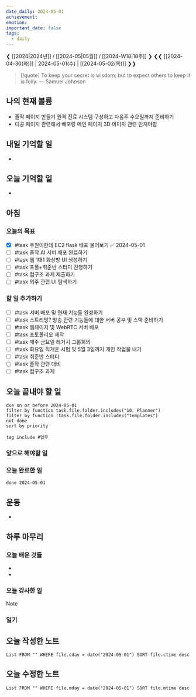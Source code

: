 ```yaml
---
date_daily: 2024-05-01
achievement: 
emotion: 
important_date: false
tags:
  - daily
---
```

❮ [[2024|2024년]] / [[2024-05|05월]] / [[2024-W18|18주]] ❯
❮❮ [[2024-04-30(화)]] | 2024-05-01(수) | [[2024-05-02(목)]] ❯❯

> [!quote] To keep your secret is wisdom; but to expect others to keep it is folly.
> — Samuel Johnson
## 나의 현재 볼륨
* 졸작 페이지 만들기 원격 진료 시스템 구상하고 다음주 수요일까지 준비하기
* 디공 페이지 관련해서 배포랑 메인 페이지 3D 이미지 관련 만져야함
## 내일 기억할 일
- 
## 오늘 기억할 일
* 


## 아침

### 오늘의 목표

- [x] #task 주원이한테 EC2 flask 배포 물어보기 ✅ 2024-05-01
- [ ] #task 졸작 AI 서버 배포 완료하기
- [ ] #task 웹 1대1 화상방 UI 생성하기
- [ ] #task 포폴+취준반 스터디 진행하기
- [ ] #task 컴구조 과제 제출하기
- [ ] #task 외주 관련 UI 탐색하기

### 할 일 추가하기

- [ ] #task 서버 배포 및 현재 기능들 완성하기
- [ ] #task 스트리밍? 방송 관련 기능들에 대한 서버 공부 및 스택 준비하기
- [ ] #task 웹페이지 및 WebRTC 서버 배포
- [ ] #task 포토폴리오 제작
- [ ] #task 매주 금요일 레거시 그룹회의
- [ ] #task 화요일 직개훈 시험 및 5월 3일까지 개인 작업물 내기
- [ ] #task 취준반 스터디
- [ ] #task 졸작 관련 대비
- [ ] #task 컴구조 과제

## 오늘 끝내야 할 일
```tasks
due on or before 2024-05-01
filter by function task.file.folder.includes("10. Planner")
filter by function !task.file.folder.includes("templates")
not done
sort by priority
```
```tasks
tag include #업무 
```

### 앞으로 해야할 일


### 오늘 완료한 일
```tasks
done 2024-05-01
```

## 운동
- 

## 하루 마무리
### 오늘 배운 것들
- 
- 
### 오늘 감사한 일
>[!note]
>
### 일기

## 오늘 작성한 노트
```dataview
List FROM "" WHERE file.cday = date("2024-05-01") SORT file.ctime desc

```

## 오늘 수정한 노트
```dataview
List FROM "" WHERE file.mday = date("2024-05-01") SORT file.mtime desc


```